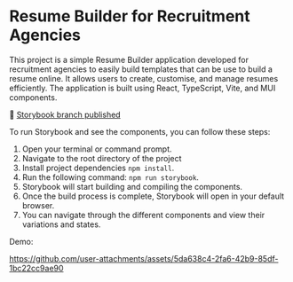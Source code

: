 # Resume Builder for Recruitment Agencies

This project is a simple Resume Builder application developed for recruitment agencies to easily build templates that can be use to build a resume online. It allows users to create, customise, and manage resumes efficiently. The application is built using React, TypeScript, Vite, and MUI components.

🚀 [Storybook branch published](https://resume-builder-storybook.netlify.app/?path=/story/components-resumemanagement--default&globals=theme:dark)

To run Storybook and see the components, you can follow these steps:

1. Open your terminal or command prompt.
2. Navigate to the root directory of the project
3. Install project dependencies `npm install`.
4. Run the following command: `npm run storybook`.
5. Storybook will start building and compiling the components.
6. Once the build process is complete, Storybook will open in your default browser.
7. You can navigate through the different components and view their variations and states.

Demo: 


https://github.com/user-attachments/assets/5da638c4-2fa6-42b9-85df-1bc22cc9ae90

